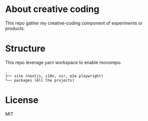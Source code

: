 # About creative coding

This repo gather my creative-coding component of experiments or products.

# Structure 

This repo leverage yarn workspace to enable monorepo.

```
.
├── site (nextjs, i18n, ssr, e2e playwright)
└── packages (All the projects)
```

# License

MIT